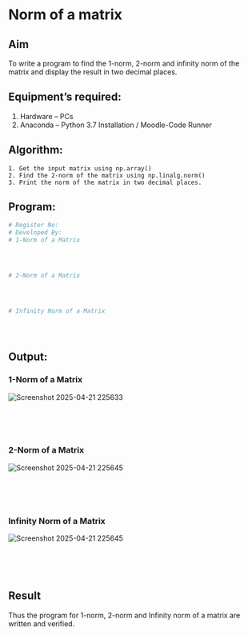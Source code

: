 # Norm of a matrix
## Aim
To write a program to find the 1-norm, 2-norm and infinity norm of the matrix and display the result in two decimal places.
## Equipment’s required:
1.	Hardware – PCs
2.	Anaconda – Python 3.7 Installation / Moodle-Code Runner
## Algorithm:
	1. Get the input matrix using np.array()   
    2. Find the 2-norm of the matrix using np.linalg.norm()
	3. Print the norm of the matrix in two decimal places.
## Program:
```Python
# Register No:
# Developed By:
# 1-Norm of a Matrix




# 2-Norm of a Matrix




# Infinity Norm of a Matrix





```
## Output:
### 1-Norm of a Matrix
![Screenshot 2025-04-21 225633](https://github.com/user-attachments/assets/12730125-40ae-4e8c-b122-9260712c86f8)

<br>
<br>
<br>

### 2-Norm of a Matrix
![Screenshot 2025-04-21 225645](https://github.com/user-attachments/assets/fa5b4c1a-f95f-46d2-90af-ffb1feff8230)

<br>
<br>
<br>

### Infinity Norm of a Matrix
![Screenshot 2025-04-21 225645](https://github.com/user-attachments/assets/cb4dfe54-6dc1-4067-a293-c4ce67bd1bb4)

<br>
<br>
<br>

## Result
Thus the program for 1-norm, 2-norm and Infinity norm of a matrix are written and verified.
